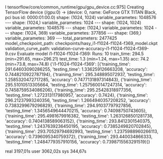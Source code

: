 I tensorflow/core/common_runtime/gpu/gpu_device.cc:975] Creating TensorFlow device (/gpu:0) -> (device: 0, name: GeForce GTX TITAN Black, pci bus id: 0000:01:00.0)
    shape: (1024, 1024)
    variable_parametes: 1048576
    ---
    shape: (1024,)
    variable_parametes: 1024
    ---
    shape: (1024, 1024)
    variable_parametes: 1048576
    ---
    shape: (1024,)
    variable_parametes: 1024
    ---
    shape: (1024, 369)
    variable_parametes: 377856
    ---
    shape: (369,)
    variable_parametes: 369
    ---
total_parameters: 2477425
model_checkpoint_path: checkpoints/hasy_i1-f1024-f1024-f369_model.ckpt
validation_curve_path: validation-curve-accuracy-i1-f1024-f1024-f369-9.csv
Evaluate model
i1-f1024-f1024-f369:
    Runs:    10
    train_time:    294.5 (min=291.65, max=296.21)
    test_time:    1.3 (min=1.24, max=1.35)
    acc:        74.2 (min=73.8, max=74.8)
{'i1-f1024-f1024-f369': [{'training_time': 291.64603090286255, 'testing_time': 1.336259126663208, 'accuracy': 0.7448210922787194}, {'training_time': 295.348895072937, 'testing_time': 1.2585320472717285, 'accuracy': 0.7477131897314843}, {'training_time': 295.51010513305664, 'testing_time': 1.2575600147247314, 'accuracy': 0.7458759534086206}, {'training_time': 295.25428318977356, 'testing_time': 1.272313117980957, 'accuracy': 0.7424}, {'training_time': 296.21237993240356, 'testing_time': 1.2664940357208252, 'accuracy': 0.7383299679296829}, {'training_time': 294.91037797927856, 'testing_time': 1.3456549644470215, 'accuracy': 0.74098750743605}, {'training_time': 295.4981679916382, 'testing_time': 1.2631268501281738, 'accuracy': 0.7404138589063152}, {'training_time': 293.8412301540375, 'testing_time': 1.2437639236450195, 'accuracy': 0.7385249820702845}, {'training_time': 293.70529794692993, 'testing_time': 1.2375988960266113, 'accuracy': 0.7396095340759372}, {'training_time': 293.440034866333, 'testing_time': 1.2484779357910156, 'accuracy': 0.7398715563291519}]}

real    3197,01s
user    3062,02s
sys    344,67s
